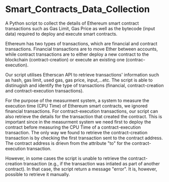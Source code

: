 # Smart_Contracts_Data_Collection
A Python script to collect the details of Ethereum smart contract transactions such as Gas Limit, Gas Price as well as the bytecode (input data) required to deploy and execute smart contracts.

Ethereum has two types of transactions, which are financial and contract transactions. Financial transactions are to move Ether between accounts, while contract transactions are to either deploy a new contract to the blockchain (contract-creation) or execute an existing one (contrac-execution).

Our script utilises Etherscan API to retrieve transactions' information such as hash, gas limit, used gas, gas price, input,...etc. The script is able to distinugish and identify the type of transactions (financial, contract-creation and contract-execution transactions).

For the purpose of the measurment system, a system to measure the execution time (CPU Time) of Ethereum smart contracts,  we ignored financial transactions. For contract-execution transactions, our script can also retrieve the details for the transaction that created the contract. This is important since in the measurment system we need first to deploy the contract before measuring the CPU Time of a contract-execution transaction. The only way we found to retrieve the contract-creation transaction is by checking the first transaction sent to the contract address. The contract address is drievn from the attribute "to" for the contract-execution transaction.

However, in some cases the script is unable to retrieve the contract-creation transaction (e.g., if the transaction was intiated as part of another contract). In that case, the script return a message "error". It is, however, possible to retrieve it manually.
